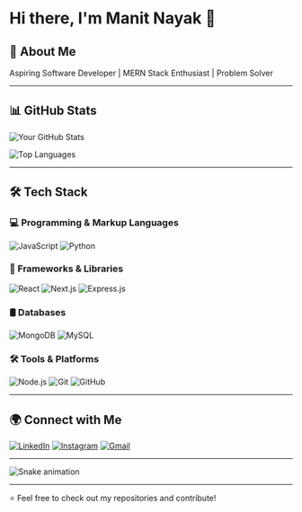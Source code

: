 # Hi there, I'm Manit Nayak 👋

## 🚀 About Me
Aspiring Software Developer | MERN Stack Enthusiast | Problem Solver

---

## 📊 GitHub Stats

![Your GitHub Stats](https://github-readme-stats.vercel.app/api?username=Manit4011&show_icons=true&theme=radical)

![Top Languages](https://github-readme-stats.vercel.app/api/top-langs/?username=Manit4011&layout=compact&theme=radical)

---

## 🛠 Tech Stack

### 💻 Programming & Markup Languages
![JavaScript](https://img.shields.io/badge/JavaScript-F7DF1E?style=for-the-badge&logo=javascript&logoColor=black)
![Python](https://img.shields.io/badge/Python-3776AB?style=for-the-badge&logo=python&logoColor=white)

### 🧩 Frameworks & Libraries
![React](https://img.shields.io/badge/React-61DAFB?style=for-the-badge&logo=react&logoColor=black)
![Next.js](https://img.shields.io/badge/Next.js-000000?style=for-the-badge&logo=nextdotjs&logoColor=white)
![Express.js](https://img.shields.io/badge/Express.js-404D59?style=for-the-badge&logo=express&logoColor=white)

### 🛢️ Databases
![MongoDB](https://img.shields.io/badge/MongoDB-47A248?style=for-the-badge&logo=mongodb&logoColor=white)
![MySQL](https://img.shields.io/badge/MySQL-4479A1?style=for-the-badge&logo=mysql&logoColor=white)

### 🛠️ Tools & Platforms
![Node.js](https://img.shields.io/badge/Node.js-339933?style=for-the-badge&logo=nodedotjs&logoColor=white)
![Git](https://img.shields.io/badge/Git-F05032?style=for-the-badge&logo=git&logoColor=white)
![GitHub](https://img.shields.io/badge/GitHub-181717?style=for-the-badge&logo=github&logoColor=white)

---

## 🌍 Connect with Me
[![LinkedIn](https://img.shields.io/badge/LinkedIn-0A66C2?style=for-the-badge&logo=linkedin&logoColor=white)](https://www.linkedin.com/in/manit-nayak)
[![Instagram](https://img.shields.io/badge/Instagram-E4405F?style=for-the-badge&logo=instagram&logoColor=white)](https://www.instagram.com/vigilante_3.14?igsh=cXY5YnBlZGptYmxy)
[![Gmail](https://img.shields.io/badge/Gmail-D14836?style=for-the-badge&logo=gmail&logoColor=white)](mailto:manitnayak001@gmail.com)

---


![Snake animation](https://github.com/Manit4011/Manit4011/blob/output/github-contribution-grid-snake.svg)

---

⭐️ Feel free to check out my repositories and contribute!
